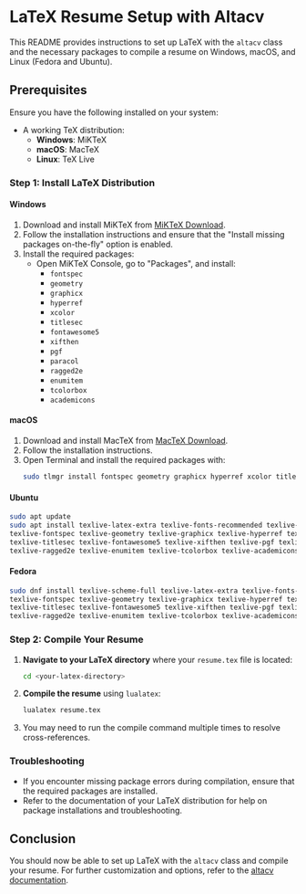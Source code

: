 # LaTeX Resume Setup with Altacv

This README provides instructions to set up LaTeX with the `altacv` class and the necessary packages to compile a resume on Windows, macOS, and Linux (Fedora and Ubuntu).

## Prerequisites

Ensure you have the following installed on your system:

- A working TeX distribution:
  - **Windows**: MiKTeX
  - **macOS**: MacTeX
  - **Linux**: TeX Live

### Step 1: Install LaTeX Distribution

#### Windows

1. Download and install MiKTeX from [MiKTeX Download](https://miktex.org/download).
2. Follow the installation instructions and ensure that the "Install missing packages on-the-fly" option is enabled.
3. Install the required packages:
   - Open MiKTeX Console, go to "Packages", and install:
     - `fontspec`
     - `geometry`
     - `graphicx`
     - `hyperref`
     - `xcolor`
     - `titlesec`
     - `fontawesome5`
     - `xifthen`
     - `pgf`
     - `paracol`
     - `ragged2e`
     - `enumitem`
     - `tcolorbox`
     - `academicons`

#### macOS

1. Download and install MacTeX from [MacTeX Download](https://tug.org/mactex/).
2. Follow the installation instructions.
3. Open Terminal and install the required packages with:
   ```bash
   sudo tlmgr install fontspec geometry graphicx hyperref xcolor titlesec fontawesome5 xifthen pgf paracol ragged2e enumitem tcolorbox academicons
   ```

#### Ubuntu

```bash
sudo apt update
sudo apt install texlive-latex-extra texlive-fonts-recommended texlive-fonts-extra lualatex \
texlive-fontspec texlive-geometry texlive-graphicx texlive-hyperref texlive-xcolor \
texlive-titlesec texlive-fontawesome5 texlive-xifthen texlive-pgf texlive-paracol \
texlive-ragged2e texlive-enumitem texlive-tcolorbox texlive-academicons
```

#### Fedora

```bash
sudo dnf install texlive-scheme-full texlive-latex-extra texlive-fonts-recommended texlive-fonts-extra \
texlive-fontspec texlive-geometry texlive-graphicx texlive-hyperref texlive-xcolor \
texlive-titlesec texlive-fontawesome5 texlive-xifthen texlive-pgf texlive-paracol \
texlive-ragged2e texlive-enumitem texlive-tcolorbox texlive-academicons
```

### Step 2: Compile Your Resume

1. **Navigate to your LaTeX directory** where your `resume.tex` file is located:
   ```bash
   cd <your-latex-directory>
   ```

2. **Compile the resume** using `lualatex`:
   ```bash
   lualatex resume.tex
   ```

3. You may need to run the compile command multiple times to resolve cross-references.

### Troubleshooting

- If you encounter missing package errors during compilation, ensure that the required packages are installed.
- Refer to the documentation of your LaTeX distribution for help on package installations and troubleshooting.

## Conclusion

You should now be able to set up LaTeX with the `altacv` class and compile your resume. For further customization and options, refer to the [altacv documentation](./altacv.cls.md).
    